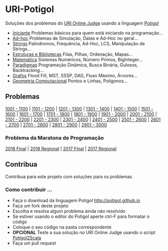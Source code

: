 # URI-Potigol
Soluções dos problemas do [URI Online Judge](https://www.urionlinejudge.com.br/judge/pt/problems/all) usando a linguagem [Potigol](https://potigol.github.io)

 - [Iniciante](iniciante.md) Problemas básicos para quem está iniciando na programação...
 - [Ad-hoc](adhoc.md) Problemas de Simulação, Datas e Ad-Hoc no geral...
 - [Strings](strings.md) Palindromos, Frequência, Ad-Hoc, LCS, Manipulação de Strings...
 - [Estruturas e Bibliotecas](estruturasebibliotecas.md) Filas, Pilhas, Ordenação, Mapas...
 - [Matemática](matemtica.md) Sistemas Numéricos, Número Primos, BigInteger...
 - [Paradigmas](paradigmas.md) Programação Dinâmica, Busca Binária, Gulosos, Backtracking...
 - [Grafos](grafos.md) Flood Fill, MST, SSSP, DAG, Fluxo Máximo, Árvores...
 - [Geometria Computacional](geometriacomputacional.md) Pontos e Linhas, Polígonos...


## Problemas

[1001 - 1100](src/1001-1100) |
[1101 - 1200](src/1101-1200) |
[1201 - 1300](src/1201-1300) |
[1301 - 1400](src/1301-1400) |
[1401 - 1500](src/1401-1500) |
[1501 - 1600](src/1501-1600) |
[1601 - 1700](src/1601-1700) |
[1701 - 1800](src/1701-1800) |
[1801 - 1900](src/1801-1900) |
[1901 - 2000](src/1901-2000) |
[2001 - 2100](src/2001-2100) |
[2101 - 2200](src/2101-2200) |
[2201 - 2300](src/2201-2300) |
[2301 - 2400](src/2301-2400) |
[2401 - 2500](src/2401-2500) |
[2501 - 2600](src/2501-2600) |
[2601 - 2700](src/2601-2700) |
[2701 - 2800](src/2701-2800) |
[2801 - 2900](src/2801-2900) |
[2901 - 3000](src/2901-3000) 

### Problema da Maratona de Programação

[2018 Final](https://www.urionlinejudge.com.br/judge/pt/problems/origin/167) |
[2018 Regional](https://www.urionlinejudge.com.br/judge/pt/problems/origin/165) |
[2017 Final](https://www.urionlinejudge.com.br/judge/pt/problems/origin/152) |
[2017 Regional](https://www.urionlinejudge.com.br/judge/pt/problems/origin/148)

## Contribua

Contribua para este projeto com soluções para os problemas.

### Como contribuir ...

 - Faça o download da linguagem Potigol http://potigol.github.io
 - Faça um fork deste projeto
 - Escolha e resolva algum problema ainda não resolvido
 - Se estiver usando o editor do Potigol aperte ctrl-F para formatar o código
 - Coloque o seu código na pasta correspondente
 - **OPCIONAL** Teste a sua solução no URI Online Judge usando o script [Potigol2Scala](https://github.com/potigol/potigol2scala)
 - Faça um pull request

